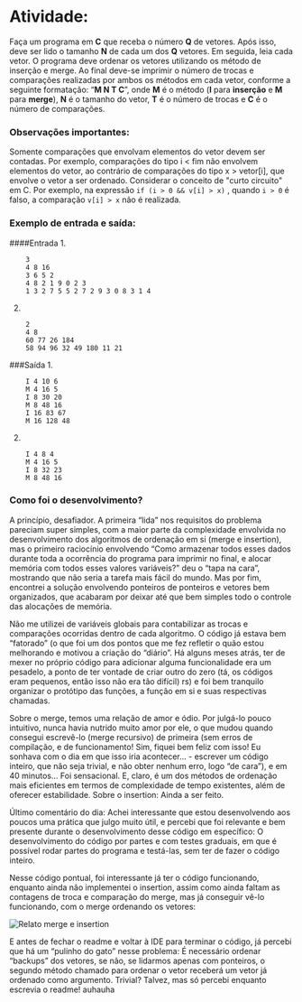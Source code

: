 # Atividade:
Faça um programa em **C** que receba o número **Q** de vetores. Após isso, deve ser lido o tamanho **N** de cada um dos **Q** vetores. Em seguida, leia cada vetor. O programa deve ordenar os vetores utilizando os método de inserção e merge. Ao final deve-se imprimir o número de trocas e comparações realizadas por ambos os métodos em cada vetor, conforme a seguinte formatação: “**M N T C**”, onde **M** é o método (**I** para **inserção** e **M** para **merge**), **N** é o tamanho do vetor, **T** é o número de trocas e **C** é o número de comparações.

### Observações importantes:
Somente comparações que envolvam elementos do vetor devem ser contadas. Por exemplo, comparações do tipo i < fim não envolvem elementos do vetor, ao contrário de comparações do tipo x > vetor[i], que envolve o vetor a ser ordenado.
Considerar o conceito de "curto circuito" em C. Por exemplo, na expressão
`if (i > 0 && v[i] > x)`
, quando `i > 0` é falso, a comparação `v[i] > x` não é realizada.


### Exemplo de entrada e saída:
####Entrada
1. 

        3
        4 8 16
        3 6 5 2
        4 8 2 1 9 0 2 3
        1 3 2 7 5 5 2 7 2 9 3 0 8 3 1 4
2. 
    
        2
		4 8
        60 77 26 184
        58 94 96 32 49 180 11 21


###Saída
1. 

        I 4 10 6
        M 4 16 5
        I 8 30 20
        M 8 48 16
        I 16 83 67
        M 16 128 48
2. 

        I 4 8 4
        M 4 16 5
        I 8 32 23
        M 8 48 16


### Como foi o desenvolvimento?
A princípio, desafiador. A primeira “lida” nos requisitos do problema pareciam super simples, com a maior parte da complexidade envolvida no desenvolvimento dos algoritmos de ordenação em si (merge e insertion), mas o primeiro raciocínio envolvendo “Como armazenar todos esses dados durante toda a ocorrência do programa para imprimir no final, e alocar memória com todos esses valores variáveis?” deu o “tapa na cara”, mostrando que não seria a tarefa mais fácil do mundo. Mas por fim, encontrei a solução envolvendo ponteiros de ponteiros e vetores bem organizados, que acabaram por deixar até que bem simples todo o controle das alocações de memória.

Não me utilizei de variáveis globais para contabilizar as trocas e comparações ocorridas dentro de cada algoritmo. O código já estava bem “fatorado” (o que foi um dos pontos que me fez refletir o quão estou melhorando e motivou a criação do “diário”. Há alguns meses atrás, ter de mexer no próprio código para adicionar alguma funcionalidade era um pesadelo, a ponto de ter vontade de criar outro do zero (tá, os códigos eram pequenos, então isso não era tão difícil) rs) e foi bem tranquilo organizar o protótipo das funções, a função em si e suas respectivas chamadas. 

Sobre o merge, temos uma relação de amor e ódio. Por julgá-lo pouco intuitivo, nunca havia nutrido muito amor por ele, o que mudou quando consegui escrevê-lo (merge recursivo) de primeira (sem erros de compilação, e de funcionamento! Sim, fiquei bem feliz com isso! Eu sonhava com o dia em que isso iria acontecer… - escrever um código inteiro, que não seja trivial, e não obter nenhum erro, logo “de cara”), e em 40 minutos… Foi sensacional. E, claro, é um dos métodos de ordenação mais eficientes em termos de complexidade de tempo existentes, além de oferecer estabilidade. 
Sobre o insertion: Ainda a ser feito.

Último comentário do dia: Achei interessante que estou desenvolvendo aos poucos uma prática que julgo muito útil, e percebi que foi relevante e bem presente durante o desenvolvimento desse código em específico: O desenvolvimento do código por partes e com testes graduais, em que é possível rodar partes do programa e testá-las, sem ter de fazer o código inteiro.

Nesse código pontual, foi interessante já ter o código funcionando, enquanto ainda não implementei o insertion, assim como ainda faltam as contagens de troca e comparação do merge, mas já conseguir vê-lo funcionando, com o merge ordenando os vetores:

![Relato merge e insertion](https://user-images.githubusercontent.com/60077147/93302599-a2836600-f7d0-11ea-9686-fdbcec8c0e05.jpg)


E antes de fechar o readme e voltar à IDE para terminar o código, já percebi que há um “pulinho do gato” nesse problema: É necessário ordenar “backups” dos vetores, se não, se lidarmos apenas com ponteiros, o segundo método chamado para ordenar o vetor receberá um vetor já ordenado como argumento. Trivial? Talvez, mas só percebi enquanto escrevia o readme! auhauha

